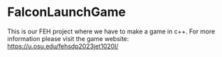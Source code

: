 # FalconLaunchGame
This is our FEH project where we have to make a game in c++.
For more information please visit the game website:
https://u.osu.edu/fehsdp2023jet1020l/
